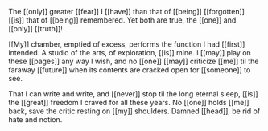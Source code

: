 The [[only]] greater [[fear]] I [[have]] than that of [[being]] [[forgotten]] [[is]] that of [[being]] remembered. Yet both are true, the [[one]] and [[only]] [[truth]]!

[[My]] chamber, emptied of excess, performs the function I had [[first]] intended. A studio of the arts, of exploration, [[is]] mine. I [[may]] play on these [[pages]] any way I wish, and no [[one]] [[may]] criticize [[me]] til the faraway [[future]] when its contents are cracked open for [[someone]] to see.

That I can write and write, and [[never]] stop til the long eternal sleep, [[is]] the [[great]] freedom I craved for all these years. No [[one]] holds [[me]] back, save the critic resting on [[my]] shoulders. Damned [[head]], be rid of hate and notion.
